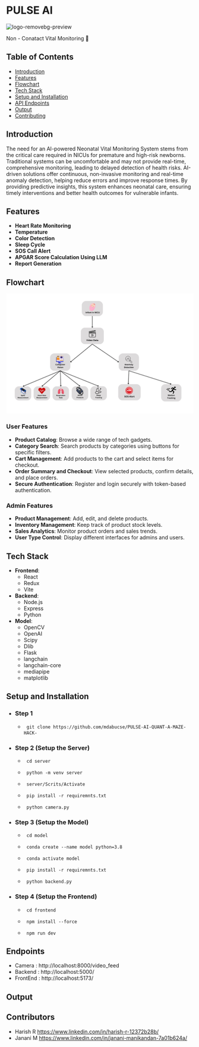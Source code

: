 # PULSE AI
![logo-removebg-preview](https://github.com/user-attachments/assets/bdddc07c-77e8-4074-bab2-f717fa4254aa)

Non - Conatact Vital Monitoring 💟

## Table of Contents

- [Introduction](#introduction)
- [Features](#features)
- [Flowchart](#flowchart)
- [Tech Stack](#tech-stack)
- [Setup and Installation](#setup-and-installation)
- [API Endpoints](#api-endpoints)
- [Output](#output)
- [Contributing](#contributing)



## Introduction

The need for an AI-powered Neonatal Vital Monitoring System stems from the critical care required in NICUs for premature and high-risk newborns. Traditional systems can be uncomfortable and may not provide real-time, comprehensive monitoring, leading to delayed detection of health risks. AI-driven solutions offer continuous, non-invasive monitoring and real-time anomaly detection, helping reduce errors and improve response times. By providing predictive insights, this system enhances neonatal care, ensuring timely interventions and better health outcomes for vulnerable infants.

## Features
* **Heart Rate Monitoring**
* **Temperature**
* **Color Detection**
* **Sleep Cycle**
* **SOS Call Alert**
* **APGAR Score Calculation Using LLM**
* **Report Generation**

## Flowchart
![logo](https://raw.githubusercontent.com/mdabucse/PULSE-AI-QUANT-A-MAZE-HACK-/refs/heads/master/Docmentation/flow.jpeg)


### User Features
- **Product Catalog**: Browse a wide range of tech gadgets.
- **Category Search**: Search products by categories using buttons for specific filters.
- **Cart Management**: Add products to the cart and select items for checkout.
- **Order Summary and Checkout**: View selected products, confirm details, and place orders.
- **Secure Authentication**: Register and login securely with token-based authentication.

### Admin Features
- **Product Management**: Add, edit, and delete products.
- **Inventory Management**: Keep track of product stock levels.
- **Sales Analytics**: Monitor product orders and sales trends.
- **User Type Control**: Display different interfaces for admins and users.

## Tech Stack

- **Frontend**: 
  - React
  - Redux 
  - Vite
- **Backend**: 
    - Node.js
    - Express
    - Python
- **Model**:
    - OpenCV
    - OpenAI
    - Scipy
    - Dlib
    - Flask
    - langchain
    - langchain-core
    - mediapipe
    - matplotlib 



## Setup and Installation
- ### Step 1 
    - <pre><code> git clone https://github.com/mdabucse/PULSE-AI-QUANT-A-MAZE-HACK- </pre></code>

- ### Step 2 (Setup the Server)
    - <pre><code> cd server </pre></code>
    - <pre><code> python -m venv server </pre></code>
    - <pre><code> server/Scrits/Activate </pre></code>
    - <pre><code> pip install -r requiremnts.txt </pre></code>
    - <pre><code> python camera.py </pre></code>

- ### Step 3 (Setup the Model)
    - <pre><code> cd model </pre></code>
    - <pre><code> conda create --name model python=3.8 </pre></code>
    - <pre><code> conda activate model </pre></code>
    - <pre><code> pip install -r requiremnts.txt </pre></code>
    - <pre><code> python backend.py </pre></code>

- ### Step 4 (Setup the Frontend)
    - <pre><code> cd frontend </pre></code>
    - <pre><code> npm install --force </pre></code>
    - <pre><code> npm run dev </pre></code>


## Endpoints
- Camera : http://localhost:8000/video_feed
- Backend : http://localhost:5000/
- FrontEnd : http://localhost:5173/

## Output


## Contributors
- Harish R  https://www.linkedin.com/in/harish-r-12372b28b/
- Janani M  https://www.linkedin.com/in/janani-manikandan-7a01b624a/
